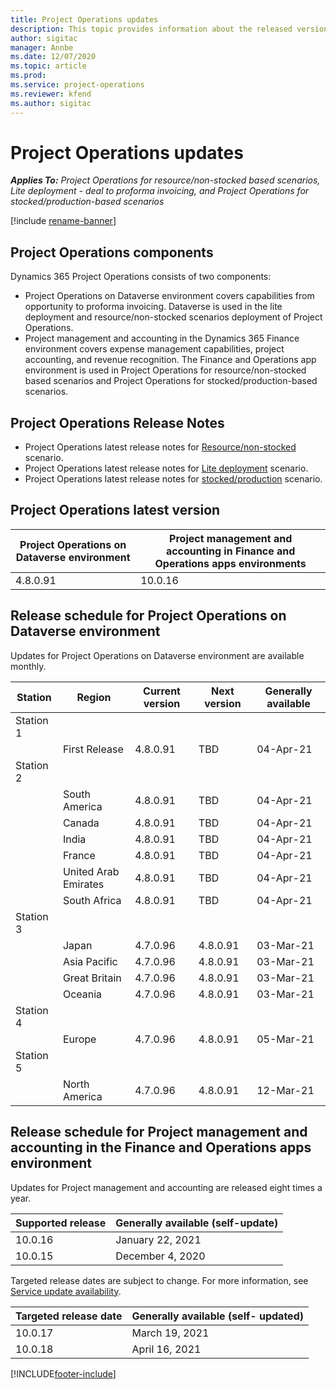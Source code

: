 ```yaml
---
title: Project Operations updates
description: This topic provides information about the released versions of Dynamics 365 Project Operations.
author: sigitac
manager: Annbe
ms.date: 12/07/2020
ms.topic: article
ms.prod:
ms.service: project-operations
ms.reviewer: kfend 
ms.author: sigitac
---
```


# Project Operations updates

_**Applies To:** Project Operations for resource/non-stocked based scenarios, Lite deployment - deal to proforma invoicing, and Project Operations for stocked/production-based scenarios_

[!include [rename-banner](~/includes/cc-data-platform-banner.md)]

## Project Operations components

Dynamics 365 Project Operations consists of two components:

- Project Operations on Dataverse environment covers capabilities from opportunity to proforma invoicing. Dataverse is used in the lite deployment and resource/non-stocked scenarios deployment of Project Operations.
- Project management and accounting in the Dynamics 365 Finance environment covers expense management capabilities, project accounting, and revenue recognition. The Finance and Operations app environment is used in Project Operations for resource/non-stocked based scenarios and Project Operations for stocked/production-based scenarios.

## Project Operations Release Notes
- Project Operations latest release notes for [Resource/non-stocked](whats-new-mar-2021-resource-based.md) scenario.
- Project Operations latest release notes for [Lite deployment](../pro/whats-new/whats-new-mar-2021-lite.md) scenario.
- Project Operations latest release notes for [stocked/production](../prod-pma/whats-new/whats-new-jan-2021-stocked.md) scenario.

## Project Operations latest version

| Project Operations on Dataverse environment | Project management and accounting in Finance and Operations apps environments |
| --- | --- |
| 4.8.0.91 | 10.0.16 |

## Release schedule for Project Operations on Dataverse environment

Updates for Project Operations on Dataverse environment are available monthly. 

| Station   | Region        | Current version | Next version | Generally available |
|-----------|---------------|-----------------|--------------|---------------------|
| Station 1 |   &nbsp;      |    &nbsp;       | &nbsp;       |      &nbsp;         |
|   &nbsp;  | First Release |  4.8.0.91       | TBD     | 04-Apr-21           |
| Station 2 |   &nbsp;      |    &nbsp;       | &nbsp;       |      &nbsp;         |
|   &nbsp;  | South America |  4.8.0.91       | TBD     | 04-Apr-21           |
|    &nbsp; | Canada        |  4.8.0.91       | TBD     | 04-Apr-21           |
|   &nbsp;  | India         |  4.8.0.91       | TBD     | 04-Apr-21           |
|   &nbsp;  | France         |  4.8.0.91       | TBD     | 04-Apr-21           |
|   &nbsp;  | United Arab Emirates         |  4.8.0.91       | TBD     | 04-Apr-21           |
|   &nbsp;  | South Africa         |  4.8.0.91       | TBD     | 04-Apr-21           |
| Station 3  |      &nbsp;   |     &nbsp;      |     &nbsp;   |      &nbsp;         |
|   &nbsp;  | Japan         |  4.7.0.96       | 4.8.0.91     | 03-Mar-21           |
|   &nbsp;  | Asia Pacific  |  4.7.0.96       | 4.8.0.91     | 03-Mar-21           |
|   &nbsp;  | Great Britain |  4.7.0.96       | 4.8.0.91     | 03-Mar-21           |
|   &nbsp;  | Oceania       |  4.7.0.96       | 4.8.0.91     | 03-Mar-21           |
| Station 4 |     &nbsp;    |     &nbsp;      |     &nbsp;   |      &nbsp;         |
|   &nbsp;  | Europe        |  4.7.0.96       | 4.8.0.91     | 05-Mar-21           |
| Station 5 |     &nbsp;    |     &nbsp;      |     &nbsp;   |      &nbsp;         |
|   &nbsp;  | North America |  4.7.0.96       | 4.8.0.91     | 12-Mar-21           |

## Release schedule for Project management and accounting in the Finance and Operations apps environment

Updates for Project management and accounting are released eight times a year.

| Supported release | Generally available (self-update) |
| --- | --- |
| 10.0.16 | January 22, 2021 |
| 10.0.15 | December 4, 2020 |


Targeted release dates are subject to change. For more information, see [Service update availability](https://docs.microsoft.com/dynamics365/fin-ops-core/fin-ops/get-started/public-preview-releases?toc=/dynamics365/finance/toc.json).

| Targeted release date | Generally available (self- updated) |
| --- | --- |
| 10.0.17 | March 19, 2021 |
| 10.0.18 | April 16, 2021 |


[!INCLUDE[footer-include](../includes/footer-banner.md)]
